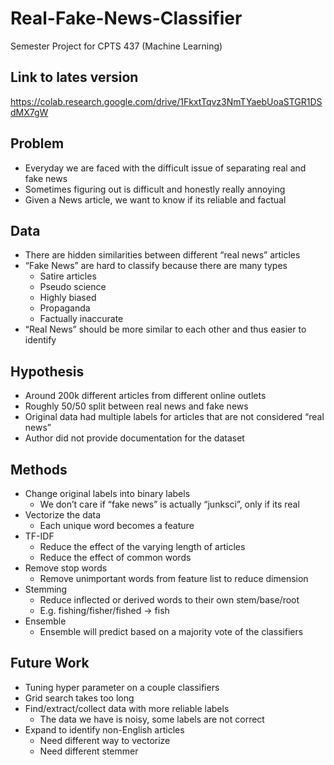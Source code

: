 # Real-Fake-News-Classifier
Semester Project for CPTS 437 (Machine Learning)

## Link to lates version
https://colab.research.google.com/drive/1FkxtTqvz3NmTYaebUoaSTGR1DSdMX7gW

## Problem
- Everyday we are faced with the difficult issue of separating real and fake news
- Sometimes figuring out is difficult and honestly really annoying 
- Given a News article, we want to know if its reliable and factual

## Data
- There are hidden similarities between different “real news” articles
- “Fake News” are hard to classify because there are many types
  * Satire articles
  * Pseudo science
  * Highly biased
  * Propaganda
  * Factually inaccurate
- “Real News” should be more similar to each other and thus easier to identify

## Hypothesis 
- Around 200k different articles from different online outlets
- Roughly 50/50 split between real news and fake news
- Original data had multiple labels for articles that are not considered “real news”
- Author did not provide documentation for the dataset

## Methods 
- Change original labels into binary labels
  * We don’t care if “fake news” is actually “junksci”, only if its real
- Vectorize the data
  * Each unique word becomes a feature
- TF-IDF
  * Reduce the effect of the varying length of articles
  * Reduce the effect of common words
- Remove stop words
  * Remove unimportant words from feature list to reduce dimension
- Stemming
  * Reduce inflected or derived words to their own stem/base/root
  * E.g. fishing/fisher/fished -> fish
- Ensemble
  * Ensemble will predict based on a majority vote of the classifiers
## Future Work
- Tuning hyper parameter on a couple classifiers
- Grid search takes too long
- Find/extract/collect data with more reliable labels
  * The data we have is noisy, some labels are not correct
- Expand to identify non-English articles
  * Need different way to vectorize
  * Need different stemmer

